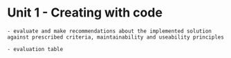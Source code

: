 # Unit 1 - Creating with code
```{admonition} Students will:
- evaluate and make recommendations about the implemented solution against prescribed criteria, maintainability and useability principles
```
```{admonition} Tools use: 
- evaluation table
```
